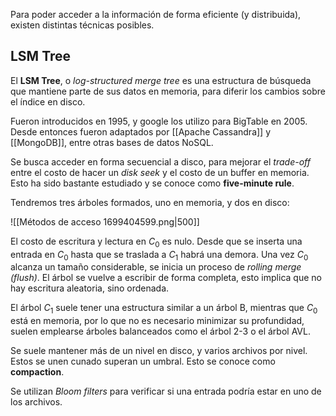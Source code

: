 Para poder acceder a la información de forma eficiente (y distribuida), existen distintas técnicas posibles.

## LSM Tree

El **LSM Tree**, o *log-structured merge tree* es una estructura de búsqueda que mantiene parte de sus datos en memoria, para diferir los cambios sobre el índice en disco.

Fueron introducidos en 1995, y google los utilizo para BigTable en 2005. Desde entonces fueron adaptados por [[Apache Cassandra]] y [[MongoDB]], entre otras bases de datos NoSQL.

Se busca acceder en forma secuencial a disco, para mejorar el *trade-off* entre el costo de hacer un *disk seek* y el costo de un buffer en memoria. Esto ha sido bastante estudiado y se conoce como **five-minute rule**.

Tendremos tres árboles formados, uno en memoria, y dos en disco:

![[Métodos de acceso 1699404599.png|500]]

El costo de escritura y lectura en $C_0$ es nulo. Desde que se inserta una entrada en $C_0$ hasta que se traslada a $C_1$ habrá una demora. Una vez $C_0$ alcanza un tamaño considerable, se inicia un proceso de *rolling merge (flush)*. El árbol se vuelve a escribir de forma completa, esto implica que no hay escritura aleatoria, sino ordenada.

El árbol $C_1$ suele tener una estructura similar a un árbol B, mientras que $C_0$ está en memoria, por lo que no es necesario minimizar su profundidad, suelen emplearse árboles balanceados como el árbol 2-3 o el árbol AVL.

Se suele mantener más de un nivel en disco, y varios archivos por nivel. Estos se unen cunado superan un umbral. Esto se conoce como **compaction**.

Se utilizan *Bloom filters* para verificar si una entrada podría estar en uno de los archivos.
